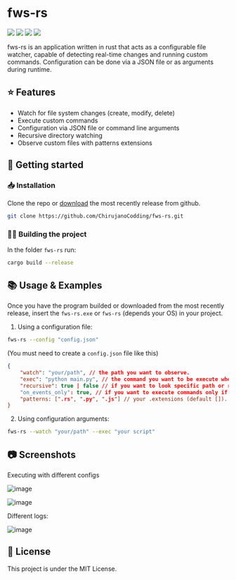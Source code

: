 # fws-rs
<p float=left>
    <img src= "https://img.shields.io/static/v1?style=flat&message=Windows&color=0078D6&logo=Windows&logoColor=FFFFFF&label="/>
    <img src= "https://img.shields.io/static/v1?style=flat&message=Linux&color=222222&logo=Linux&logoColor=FCC624&label="/>
    <img src= "https://img.shields.io/badge/License-MIT-green.svg"/>
    <img src= "https://img.shields.io/github/v/release/ChirujanoCodding/fws-rs?color=lightgray"/>
</p>

fws-rs is an application written in rust that acts as a configurable file watcher, capable of detecting real-time changes and running custom commands. Configuration can be done via a JSON file or as arguments during runtime.
## ⭐ Features

- Watch for file system changes (create, modify, delete)
- Execute custom commands
- Configuration via JSON file or command line arguments
- Recursive directory watching
- Observe custom files with patterns extensions
## 🚀 Getting started
### 📥 Installation

Clone the repo or [download](https://github.com/ChirujanoCodding/fws-rs/releases/tag) the most recently release from github.

```bash
git clone https://github.com/ChirujanoCodding/fws-rs.git
```

### 👷‍♂️ Building the project

In the folder `fws-rs` run:

```bash
cargo build --release
```
## 📚 Usage & Examples

Once you have the program builded or downloaded from the most recently release, insert the `fws-rs.exe` or `fws-rs` (depends your OS) in your project.

1. Using a configuration file:

```bash
fws-rs --config "config.json"
```

(You must need to create a `config.json` file like this)
```json
{
    "watch": "your/path", // the path you want to observe.
    "exec": "python main.py", // the command you want to be execute when apply changes on files.
    "recursive": true | false // if you want to look specific path or recursive (default False).
    "on_events_only": true, // if you want to execute commands only if ocurrs an event (default False).
    "patterns: [".rs", ".py", ".js"] // your .extensions (default []).
}
```

2. Using configuration arguments:

```bash
fws-rs --watch "your/path" --exec "your script"
```


## 📷 Screenshots

Executing with different configs

![image](https://user-images.githubusercontent.com/84428770/220008335-7b6bb319-0bf2-45ac-b3da-463a94b082f4.png)

![image](https://user-images.githubusercontent.com/84428770/220008772-ecf6a201-dbd1-4088-80d7-46a6a7b74e22.png)


Different logs:

![image](https://user-images.githubusercontent.com/84428770/220009127-f6cf611d-3e32-48af-bf1a-ea9ae7225bdc.png)


## 💼 License

This project is under the MIT License.


